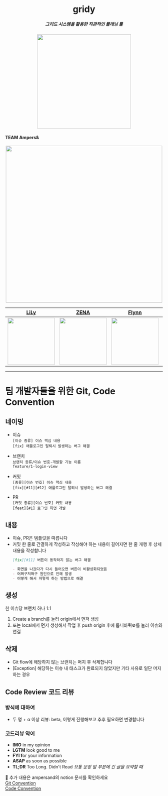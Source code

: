  <h1 align="center">gridy</h1>
  <h5 align="center">그리드 시스템을 활용한 직관적인 플래닝 툴</h5>
<div align="center">
  <img width="300" src="https://github.com/DeveloperAcademy-POSTECH/MC3-Team15-RockStars/assets/57654681/0129599d-f9b5-48a1-9225-08aa27e8a6bb">
</div>

#### TEAM Ampers& 
<div align="center">
  <img src="https://github.com/DeveloperAcademy-POSTECH/MC3-Team15-RockStars/assets/57654681/2d95a1c4-3918-4b92-8125-7dc3d9bdf036" width="500">
</div>

| [LiLy](https://github.com/abovocado) | [ZENA](https://github.com/dayo2n) | [Flynn](https://github.com/dev-minseo) | [Royce](https://github.com/Jin-s-work) | [Henry](https://github.com/OreobrO) | [GaOn](https://github.com/xnoag) |
|:--:|:--:|:--:|:--:|:--:|:--:|
| <img src="https://avatars.githubusercontent.com/u/102544840?v=4" width="150"> | <img src="https://avatars.githubusercontent.com/u/57654681?v=4" width="150"> | <img src="https://avatars.githubusercontent.com/u/128036442?v=4" width="150"> | <img src="https://avatars.githubusercontent.com/u/61958748?v=4" width="150"> | <img src="https://avatars.githubusercontent.com/u/120009346?v=4" width="150" > | <img src="https://avatars.githubusercontent.com/u/125735850?v=4" width="150"> |

---

# 팀 개발자들을 위한 Git, Code Convention

## 네이밍
- 이슈</br>
  `[이슈 종류] 이슈 핵심 내용`</br>
  `[fix] 애플로그인 탈퇴시 발생하는 버그 해결`</br>

- 브랜치</br>
  `브랜치 종류/이슈 번호-개발할 기능 이름`</br>
  `feature/1-login-view`</br>
  
- 커밋</br>
  `[종류][이슈 번호] 이슈 핵심 내용`</br>
  `[fix][#11][#12] 애플로그인 탈퇴시 발생하는 버그 해결`</br>
  
- PR</br>
  `[커밋 종류][이슈 번호] 커밋 내용`</br>
  `[feat][#1] 로그인 화면 개발`</br>

## 내용
- 이슈, PR은 템플릿을 따릅니다
- 커밋
  한 줄로 간결하게 작성하고 작성해야 하는 내용이 길어지면 한 줄 개행 후 상세 내용을 작성합니다
  ```markdown
  [fix][#11] 버튼이 동작하지 않는 버그 해결
  
  - 화면을 나갔다가 다시 들어오면 버튼이 비활성화되었음
  - 어쩌구저쩌구 원인으로 인해 발생
  - 어떻게 해서 저렇게 하는 방법으로 해결
  ```

## 생성

한 이슈당 브랜치 하나 1:1

  1. Create a branch를 눌러 origin에서 먼저 생성
  2. 또는 local에서 먼저 생성해서 작업 후 push origin 후에 톱니바퀴⚙️를 눌러 이슈와 연결
      

## 삭제

- Git flow에 해당하지 않는 브랜치는 머지 후 삭제합니다
- [Exception] 해당하는 이슈 내 태스크가 완료되지 않았지만 기타 사유로 일단 머지하는 경우

## Code Review 코드 리뷰

### 방식에 대하여
- 두 명 + α 이상 리뷰: beta, 이렇게 진행해보고 추후 필요하면 변경합니다


### 코드리뷰 약어
- **IMO** in my opinion
- **LGTM** look good to me
- **FYI f**or your information
- **ASAP** as soon as possible
- **TL;DR** Too Long. Didn't Read
  *보통 문장 앞 부분에 긴 글을 요약할 때*

📢 추가 내용은 ampersand의 notion 문서를 확인하세요</br>
[Git Convention](https://www.notion.so/wimkr/Git-Convention-3d31aeaf601a4a0183614e353b07700f?pvs=4)</br>
[Code Convention](https://www.notion.so/wimkr/Code-Convention-af1e8c41e01346cc9d986626e6292be3?pvs=4)</br>
